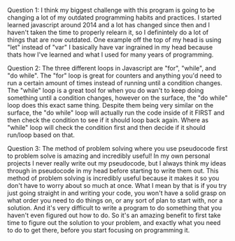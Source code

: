 Question 1: I think my biggest challenge with this program is going to be changing a lot of my 
outdated programming habits and practices. I started learned javascript around 2014 and a lot has changed
since then and I haven't taken the time to properly relearn it, so I definintely do a lot of things that are
now outdated. One example off the top of my head is using "let" instead of "var" I basically have var ingrained
in my head because thats how I've learned and what I used for many years of programming.

Question 2: The three different loops in Javascript are "for", "while", and "do while". The "for" loop is great for counters
and anything you'd need to run a certain amount of times instead of running until a condition changes. The "while" loop
is a great tool for when you do wan't to keep doing something until a condition changes, however on the surface, the 
"do while" loop does this exact same thing. Despite them being very similar on the surface, the "do while" loop will actually
run the code inside of it FIRST and then check the condition to see if it should loop back again. Where as "while" loop
will check the condition first and then decide if it should run/loop based on that.

Question 3: The method of problem solving where you use pseudocode first to problem solve is amazing and incredibly useful!
In my own personal projects I never really write out my pseudocode, but I always think my ideas through in pseudocode in
my head before starting to write them out. This method of problem solving is incredibly useful because it makes it so you 
don't have to worry about so much at once. What I mean by that is if you try just going straight in and writing your code,
you won't have a solid grasp on what order you need to do things on, or any sort of plan to start with, nor a solution. And
it's very difficult to write a program to do something that you haven't even figured out how to do. So it's an amazing benefit
to first take time to figure out the solution to your problem, and exactly what you need to do to get there, before you start
focusing on programming it.
